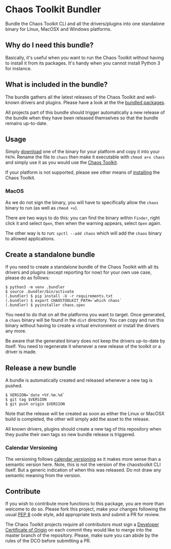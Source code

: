 # Chaos Toolkit Bundler

Bundle the Chaos Toolkit CLI and all the drivers/plugins into one
standalone binary for Linux, MacOSX and Windows platforms.

## Why do I need this bundle?

Basically, it's useful when you want to run the Chaos Toolkit without having
to install it from its packages. It's handy when you cannot install Python 3 for
instance.

## What is included in the bundle?

The bundle gathers all the latest releases of the Chaos Toolkit and well-known
drivers and plugins. Please have a look at the the [bundled packages][deps].

[deps]: https://github.com/chaostoolkit/chaostoolkit-bundler/blob/master/requirements-chaostoolkit.txt

All projects part of this bundle should trigger automatically a new release
of the bundle when they have been released themselves so that the bundle
remains up-to-date.

## Usage

Simply [download][] one of the binary for your platform and copy it
into your `PATH`. Rename the file to `chaos` then make it executable with
`chmod a+x chaos` and simply use it as you would use the
[Chaos Toolkit][chaostoolkit].

[download]: https://github.com/chaostoolkit/chaostoolkit-bundler/releases
[chaostoolkit]: https://chaostoolkit.org/

If your platform is not supported, please see other means of
[installing][install] the Chaos Toolkit.

[install]: https://docs.chaostoolkit.org/reference/usage/install/

### MacOS

As we do not sign the binary, you will have to specifically allow the
`chaos` binary to run (as well as `chmod +x`).

There are two ways to do this: you can find the binary within `Finder`,
right click it and select `Open`, then when the warning appears, select
`Open` again.

The other way is to run: `spctl --add chaos` which will add the `chaos`
binary to allowed applications.

## Create a standalone bundle

If you need to create a standalone bundle of the Chaos Toolkit with all its
drivers and plugins (except reporting for now) for your own use case,
please do as follows:

```
$ python3 -m venv .bundler
$ source .bundler/bin/activate
(.bundler) $ pip install -U -r requirements.txt
(.bundler) $ export CHAOSTOOLKIT_PATH=`which chaos`
(.bundler) $ pyinstaller chaos.spec
```

You need to do that on all the platforms you want to target. Once generated,
a `chaos` binary will be found in the `dist` directory. You can copy and
run this binary without having to create a virtual environment or install
the drivers any more.

Be aware that the generated binary does not keep the drivers up-to-date by
itself. You need to regenerate it whenever a new release of the toolkit or a
driver is made.

## Release a new bundle

A bundle is automatically created and released whenever a new tag is pushed.

```
$ VERSION=`date +%Y.%m.%d`
$ git tag $VERSION
$ git push origin $VERSION
```

Note that the release will be created as soon as either the Linux or MacOSX
build is completed, the other will simply add the asset to the release.

All known drivers, plugins should create a new tag of this repository when they
pushe their own tags so new bundle release is triggered.

### Calendar Versioning

The versioning follows [calendar versioning][calver] as it makes more sense
than a semantic version here. Note, this is not the version of the chaostoolkit
CLI itself. But a generic indication of when this was released. Do not draw
any semantic meaning from the version.

[calver]: https://calver.org/

## Contribute

If you wish to contribute more functions to this package, you are more than
welcome to do so. Please fork this project, make your changes following the
usual [PEP 8][pep8] code style, add appropriate tests and submit a PR for
review.

[pep8]: https://pycodestyle.readthedocs.io/en/latest/

The Chaos Toolkit projects require all contributors must sign a
[Developer Certificate of Origin][dco] on each commit they would like to merge
into the master branch of the repository. Please, make sure you can abide by
the rules of the DCO before submitting a PR.

[dco]: https://github.com/probot/dco#how-it-works
